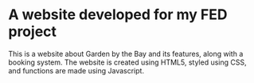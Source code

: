 # A website developed for my FED project
This is a website about Garden by the Bay and its features, along with a booking system. The website is created using HTML5, styled using CSS, and functions are made using Javascript.
